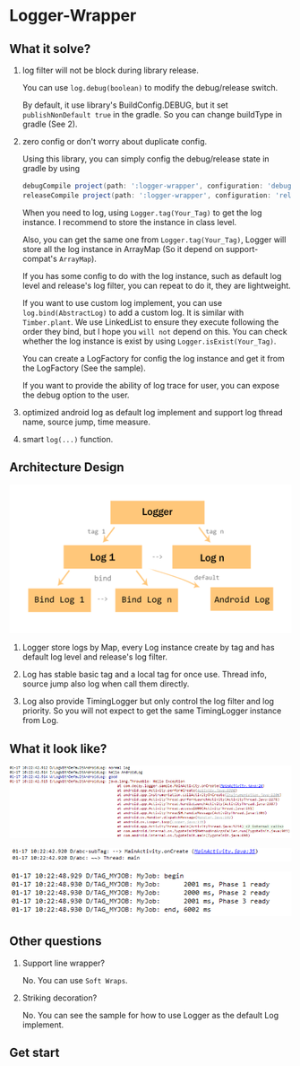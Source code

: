 # Logger-Wrapper

## What it solve?

1. log filter will not be block during library release.

    You can use `log.debug(boolean)` to modify the debug/release switch.

    By default, it use library's BuildConfig.DEBUG, but it set `publishNonDefault true` in the gradle. So you can change buildType in gradle (See 2).

2. zero config or don't worry about duplicate config.

    Using this library, you can simply config the debug/release state in gradle by using

    ``` groovy
    debugCompile project(path: ':logger-wrapper', configuration: 'debug')
    releaseCompile project(path: ':logger-wrapper', configuration: 'release')
    ```

    When you need to log, using `Logger.tag(Your_Tag)` to get the log instance. I recommend to store the instance in class level.

    Also, you can get the same one from `Logger.tag(Your_Tag)`, Logger will store all the log instance in ArrayMap (So it depend on support-compat's `ArrayMap`).

    If you has some config to do with the log instance, such as default log level and release's log filter, you can repeat to do it, they are lightweight.

    If you want to use custom log implement, you can use `log.bind(AbstractLog)` to add a custom log. It is similar with `Timber.plant`.
    We use LinkedList to ensure they execute following the order they bind, but I hope you `will not` depend on this.
    You can check whether the log instance is exist by using `Logger.isExist(Your_Tag)`.

    You can create a LogFactory for config the log instance and get it from the LogFactory (See the sample).

    If you want to provide the ability of log trace for user, you can expose the debug option to the user.

3. optimized android log as default log implement and support log thread name, source jump, time measure.

4. smart `log(...)` function.

## Architecture Design

![logger_wrapper](art/logger_wrapper.png)

1. Logger store logs by Map, every Log instance create by tag and has default log level and release's log filter.

2. Log has stable basic tag and a local tag for once use. Thread info, source jump also log when call them directly.

3. Log also provide TimingLogger but only control the log filter and log priority. So you will not expect to get the same TimingLogger instance from Log.

## What it look like?

![normal_log](art/normal_log.png)

![log_features](art/log_features.png)

![timing_logger](art/timing_logger.png)

## Other questions

1. Support line wrapper?

    No. You can use `Soft Wraps`.

2. Striking decoration?

    No. You can see the sample for how to use Logger as the default Log implement.

## Get start

